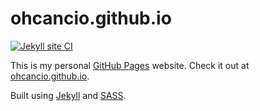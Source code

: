 # ohcancio.github.io
[![Jekyll site CI](https://github.com/ohCancio/ohcancio.github.io/actions/workflows/jekyll.yml/badge.svg)](https://github.com/ohCancio/ohcancio.github.io/actions/workflows/jekyll.yml)

This is my personal [GitHub Pages](https://pages.github.com/) website. Check it out at [ohcancio.github.io](https://ohcancio.github.io).

Built using [Jekyll](https://jekyllrb.com/) and [SASS](https://sass-lang.com/).
